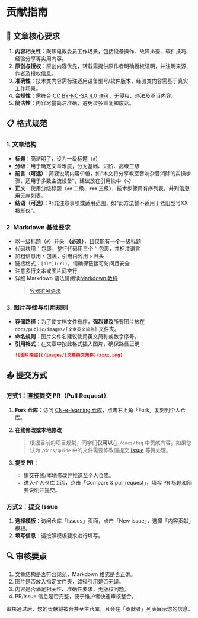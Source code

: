 # <i class="fa-solid fa-clipboard-list"></i> 贡献指南

## 📝 文章核心要求
1. **内容相关性**：聚焦电教委员工作场景，包括设备操作、故障排查、软件技巧、经验分享等实用内容。
2. **原创与授权**：原创内容优先，转载需提供原作者明确授权证明，并注明来源、作者及授权信息。
3. **准确性**：技术类内容需标注适用设备型号/软件版本，经验类内容需基于真实工作场景。
4. **合规性**：需符合 [CC BY-NC-SA 4.0 许可](https://creativecommons.org/licenses/by-nc-sa/4.0/)，无侵权、违法及不当内容。
5. **简洁性**：内容尽量简洁准确，避免过多重复和废话。

## 📋 格式规范
### 1. 文章结构
- **标题**：简洁明了，设为一级标题（`#`）
- **分级**：用于确定文章难度，分为基础、进阶、高级三级
- **前言（可选）**：简要说明内容价值，如“本文将分享教室音响杂音消除的实操步骤，适用于多数主流设备”，建议放在引用快中（`>`）
- **正文**：使用分级标题（`##` 二级、`###` 三级），技术步骤用有序列表，并列信息用无序列表。
- **结语（可选）**：补充注意事项或适用范围，如“此方法暂不适用于老旧型号XX投影仪”。

### 2. Markdown 基础要求
- 以一级标题（`#`）开头 **（必须）**，且仅能有**一个**一级标题
- 代码块用 `` ` `` 包裹，整行代码用三个 `` ` `` 包裹，并标注语言
- 加粗信息用 ``*`` 包裹，引用内容用 `>` 开头
- 链接格式：`[alt](url)`，请确保链接可访问且安全
- 注意多行文本或图片间空行
- 详细 Markdown 语法请阅读[Markdown 教程](https://vitepress.yiov.top/markdown.html)
   > [容器扩展语法](https://vitepress.yiov.top/markdown.html#%E5%9F%BA%E7%A1%80%E4%BD%BF%E7%94%A8)
### 3. 图片存储与引用规则
- **存储路径**：为了使文档文件有序，**强烈建议**所有图片放在 `docs/public/images/[文章英文简称]` 文件夹。
- **命名规则**：图片文件名建议使用英文简称或数字序号。
- **引用格式**：在文章中按此格式插入图片，确保路径正确：
  ```markdown
  ![图片描述](/images/[文章英文简称]/xxxx.png)
  ```

## 📤 提交方式
### 方式1：直接提交 PR（Pull Request）
1. **Fork 仓库**：访问 [CN-e-learning 仓库](https://github.com/CN-E-Learning/CN-e-learning)，点击右上角「Fork」复刻到个人仓库。
2. **在线修改或本地修改**
   > 根据目前的项目规划，同学们**仅可以**在 `/docs/faq` 中贡献内容。如果您认为 `/docs/guide` 中的文件需要修改请提交 [Issue](https://github.com/CN-E-Learning/CN-e-learning/issues) 等待处理。

3. **提交 PR**：
   - 提交在线/本地修改并推送至个人仓库。
   - 进入个人仓库页面，点击「Compare & pull request」，填写 PR 标题和简要说明并提交。

### 方式2：提交 Issue
1. **选择模板**：访问仓库「Issues」页面，点击「New issue」，选择「内容贡献」模板。
2. **填写信息**：请按照模板要求进行填写。


## 🔍 审核要点
1. 文章结构是否符合规范，Markdown 格式是否正确。
2. 图片是否放入指定文件夹，路径引用是否无误。
3. 内容是否满足相关性、准确性要求，无版权问题。
4. PR/Issue 信息是否完整，便于维护者快速审核整合。

审核通过后，您的贡献将被合并至主仓库，且会在「贡献者」列表展示您的信息。
